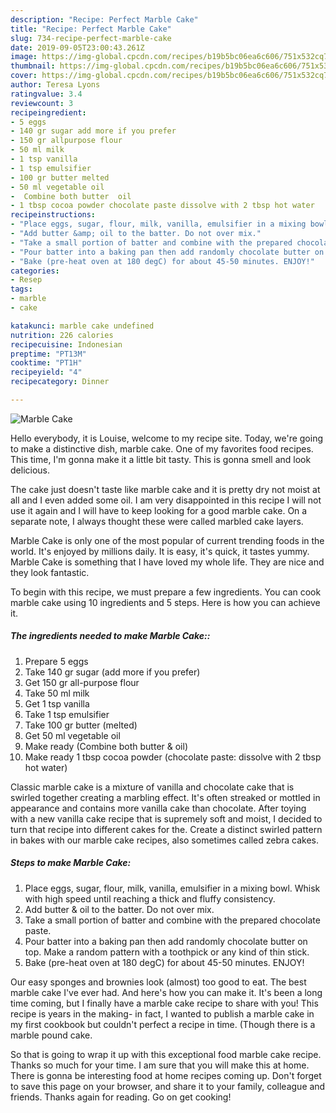 ```yaml
---
description: "Recipe: Perfect Marble Cake"
title: "Recipe: Perfect Marble Cake"
slug: 734-recipe-perfect-marble-cake
date: 2019-09-05T23:00:43.261Z
image: https://img-global.cpcdn.com/recipes/b19b5bc06ea6c606/751x532cq70/marble-cake-recipe-main-photo.jpg
thumbnail: https://img-global.cpcdn.com/recipes/b19b5bc06ea6c606/751x532cq70/marble-cake-recipe-main-photo.jpg
cover: https://img-global.cpcdn.com/recipes/b19b5bc06ea6c606/751x532cq70/marble-cake-recipe-main-photo.jpg
author: Teresa Lyons
ratingvalue: 3.4
reviewcount: 3
recipeingredient:
- 5 eggs
- 140 gr sugar add more if you prefer
- 150 gr allpurpose flour
- 50 ml milk
- 1 tsp vanilla
- 1 tsp emulsifier
- 100 gr butter melted
- 50 ml vegetable oil
-  Combine both butter  oil
- 1 tbsp cocoa powder chocolate paste dissolve with 2 tbsp hot water
recipeinstructions:
- "Place eggs, sugar, flour, milk, vanilla, emulsifier in a mixing bowl. Whisk with high speed until reaching a thick and fluffy consistency."
- "Add butter &amp; oil to the batter. Do not over mix."
- "Take a small portion of batter and combine with the prepared chocolate paste."
- "Pour batter into a baking pan then add randomly chocolate butter on top. Make a random pattern with a toothpick or any kind of thin stick."
- "Bake (pre-heat oven at 180 degC) for about 45-50 minutes. ENJOY!"
categories:
- Resep
tags:
- marble
- cake

katakunci: marble cake undefined
nutrition: 226 calories
recipecuisine: Indonesian
preptime: "PT13M"
cooktime: "PT1H"
recipeyield: "4"
recipecategory: Dinner

---
```



![Marble Cake](https://img-global.cpcdn.com/recipes/b19b5bc06ea6c606/751x532cq70/marble-cake-recipe-main-photo.jpg)

Hello everybody, it is Louise, welcome to my recipe site. Today, we're going to make a distinctive dish, marble cake. One of my favorites food recipes. This time, I'm gonna make it a little bit tasty. This is gonna smell and look delicious.

The cake just doesn&#39;t taste like marble cake and it is pretty dry not moist at all and I even added some oil. I am very disappointed in this recipe I will not use it again and I will have to keep looking for a good marble cake. On a separate note, I always thought these were called marbled cake layers.

Marble Cake is only one of the most popular of current trending foods in the world. It's enjoyed by millions daily. It is easy, it's quick, it tastes yummy. Marble Cake is something that I have loved my whole life. They are nice and they look fantastic.


To begin with this recipe, we must prepare a few ingredients. You can cook marble cake using 10 ingredients and 5 steps. Here is how you can achieve it.

##### The ingredients needed to make Marble Cake::

1. Prepare 5 eggs
1. Take 140 gr sugar (add more if you prefer)
1. Get 150 gr all-purpose flour
1. Take 50 ml milk
1. Get 1 tsp vanilla
1. Take 1 tsp emulsifier
1. Take 100 gr butter (melted)
1. Get 50 ml vegetable oil
1. Make ready  (Combine both butter &amp; oil)
1. Make ready 1 tbsp cocoa powder (chocolate paste: dissolve with 2 tbsp hot water)


Classic marble cake is a mixture of vanilla and chocolate cake that is swirled together creating a marbling effect. It&#39;s often streaked or mottled in appearance and contains more vanilla cake than chocolate. After toying with a new vanilla cake recipe that is supremely soft and moist, I decided to turn that recipe into different cakes for the. Create a distinct swirled pattern in bakes with our marble cake recipes, also sometimes called zebra cakes. 

##### Steps to make Marble Cake:

1. Place eggs, sugar, flour, milk, vanilla, emulsifier in a mixing bowl. Whisk with high speed until reaching a thick and fluffy consistency.
1. Add butter &amp; oil to the batter. Do not over mix.
1. Take a small portion of batter and combine with the prepared chocolate paste.
1. Pour batter into a baking pan then add randomly chocolate butter on top. Make a random pattern with a toothpick or any kind of thin stick.
1. Bake (pre-heat oven at 180 degC) for about 45-50 minutes. ENJOY!


Our easy sponges and brownies look (almost) too good to eat. The best marble cake I&#39;ve ever had. And here&#39;s how you can make it. It&#39;s been a long time coming, but I finally have a marble cake recipe to share with you! This recipe is years in the making- in fact, I wanted to publish a marble cake in my first cookbook but couldn&#39;t perfect a recipe in time. (Though there is a marble pound cake. 

So that is going to wrap it up with this exceptional food marble cake recipe. Thanks so much for your time. I am sure that you will make this at home. There is gonna be interesting food at home recipes coming up. Don't forget to save this page on your browser, and share it to your family, colleague and friends. Thanks again for reading. Go on get cooking!
